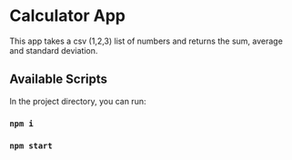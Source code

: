 # Calculator App

This app takes a csv (1,2,3) list of numbers and returns the sum, average and standard deviation.

## Available Scripts

In the project directory, you can run:
### `npm i`
### `npm start`

